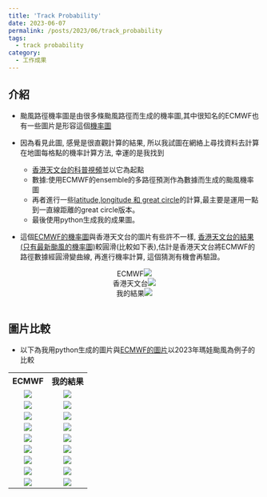 ```yaml
---
title: 'Track Probability'
date: 2023-06-07
permalink: /posts/2023/06/track_probability
tags:
  - track probability
category:
  - 工作成果
---
```




<!-- <select name="strIndicatorDescription" id="strIndicatorDescription">
    <option value="2023052012">2023052012</option>
    <option value="2023052100">2023052100</option>
    <option value="2023052112">2023052112</option>
    <option value="2023052200">2023052200</option>
    <option value="2023052212">2023052212</option>
    <option value="2023052300">2023052300</option>
    <option value="2023052312">2023052312</option>
    <option value="2023052400">2023052400</option>
    <option value="2023052412">2023052412</option>
    <option value="2023052500">2023052500</option>
</select> -->

## 介紹

- 颱風路徑機率圖是由很多條颱風路徑而生成的機率圖,其中很知名的ECMWF也有一些圖片是形容這個[機率圖](https://charts.ecmwf.int/products/cyclone?base_time=202305230000&product=tc_strike_probability&unique_id=04W_MAWAR_2023)
- 因為看見此圖, 感覺是很直觀計算的結果, 所以我試圖在網絡上尋找資料去計算在地圖每格點的機率計算方法, 幸運的是我找到
  - [香港天文台的科普視頻](https://youtu.be/OS0RVNajhto)並以它為起點
  - 數據:使用ECMWF的ensemble的多路徑預測作為數據而生成的颱風機率圖
  - 再者進行一些[latitude,longitude 和 great circle](http://www.movable-type.co.uk/scripts/latlong.html)的計算,最主要是運用一點到一直線距離的great circle版本。
  - 最後使用python生成我的成果圖。
  
- 這個[ECMWF的機率圖](https://charts.ecmwf.int/products/cyclone?base_time=202305230000&product=tc_strike_probability&unique_id=04W_MAWAR_2023)與香港天文台的圖片有些許不一樣, [香港天文台的結果(只有最新颱風的機率圖)](https://www.hko.gov.hk/tc/probfcst/tc_spm.htm)較圓滑(比較如下表),估計是香港天文台將ECMWF的路徑數據經圓滑變曲線, 再進行機率計算, 這個猜測有機會再驗證。
<table style="width:50%">

  <tr><div style="text-align:center;max-width:700px;margin:auto;" id="image1">ECMWF<img src="/images/track_probability/ec/2023052100.png" /></div></tr>
  <tr><div style="text-align:center;max-width:700px;margin:auto;" id="image1">香港天文台<img src="/images/track_probability/hko/2023052100.jpg" /></div></tr>
  <tr><div style="text-align:center;max-width:700px;margin:auto;" id="image1">我的結果<img src="/images/track_probability/result/prob_2023052100_MAWAR.png" /></div></tr>
</table>

  




## 圖片比較

- 以下為我用python生成的圖片與[ECMWF的圖片](https://charts.ecmwf.int/products/cyclone?base_time=202305230000&product=tc_strike_probability&unique_id=04W_MAWAR_2023)以2023年瑪娃颱風為例子的比較

<!-- _MAWAR2023052412_MAWAR -->
<table >
  <tr>
    <th>ECMWF</th>
    <th>我的結果</th>
  </tr>
  <tr>
    <td ><div style="text-align:center" id="image1"><img src="/images/track_probability/ec/2023052012.png" /></div></td>
    <td><div style="text-align:center" id="image1"><img src="/images/track_probability/result/prob_2023052012_MAWAR.png" /></div></td>
  </tr>
  <tr>
    <td><div style="text-align:center" id="image1"><img src="/images/track_probability/ec/2023052100.png" /></div></td>
    <td><div style="text-align:center" id="image1"><img src="/images/track_probability/result/prob_2023052100_MAWAR.png" /></div></td>
  </tr>
  <tr>
    <td><div style="text-align:center" id="image1"><img src="/images/track_probability/ec/2023052112.png" /></div></td>
    <td><div style="text-align:center" id="image1"><img src="/images/track_probability/result/prob_2023052112_MAWAR.png" /></div></td>
  </tr>
    <tr>
    <td><div style="text-align:center" id="image1"><img src="/images/track_probability/ec/2023052200.png" /></div></td>
    <td><div style="text-align:center" id="image1"><img src="/images/track_probability/result/prob_2023052200_MAWAR.png" /></div></td>
  </tr>


<tr>
    <td><div style="text-align:center" id="image1"><img src="/images/track_probability/ec/2023052300.png" /></div></td>
    <td><div style="text-align:center" id="image1"><img src="/images/track_probability/result/prob_2023052300_MAWAR.png" /></div></td>
  </tr>

<tr>
    <td><div style="text-align:center" id="image1"><img src="/images/track_probability/ec/2023052312.png" /></div></td>
    <td><div style="text-align:center" id="image1"><img src="/images/track_probability/result/prob_2023052312_MAWAR.png" /></div></td>
  </tr>

<tr>
    <td><div style="text-align:center" id="image1"><img src="/images/track_probability/ec/2023052400.png" /></div></td>
    <td><div style="text-align:center" id="image1"><img src="/images/track_probability/result/prob_2023052400_MAWAR.png" /></div></td>
  </tr>

<tr>
    <td><div style="text-align:center" id="image1"><img src="/images/track_probability/ec/2023052412.png" /></div></td>
    <td><div style="text-align:center" id="image1"><img src="/images/track_probability/result/prob_2023052412_MAWAR.png" /></div></td>
  </tr>

  <tr>
    <td><div style="text-align:center" id="image1"><img src="/images/track_probability/ec/2023052500.png" /></div></td>
    <td><div style="text-align:center" id="image1"><img src="/images/track_probability/result/prob_2023052500_MAWAR.png" /></div></td>
  </tr>

</table>
